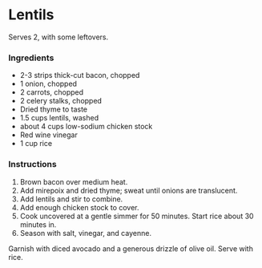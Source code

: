 # Lentils

Serves 2, with some leftovers.

### Ingredients

- 2-3 strips thick-cut bacon, chopped
- 1 onion, chopped
- 2 carrots, chopped
- 2 celery stalks, chopped
- Dried thyme to taste
- 1.5 cups lentils, washed
- about 4 cups low-sodium chicken stock
- Red wine vinegar
- 1 cup rice

### Instructions

1. Brown bacon over medium heat.
2. Add mirepoix and dried thyme; sweat until onions are translucent.
3. Add lentils and stir to combine.
4. Add enough chicken stock to cover.
5. Cook uncovered at a gentle simmer for 50 minutes. Start rice about 30 minutes in.
6. Season with salt, vinegar, and cayenne.

Garnish with diced avocado and a generous drizzle of olive oil. Serve with rice.
